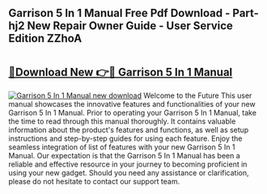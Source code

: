 ## Garrison 5 In 1 Manual Free Pdf Download - Part-hj2 New Repair Owner Guide - User Service Edition ZZhoA

# <h2><a href="http://bc47257.oget.top/?id=Garrison+5+In+1+Manual">🔗Download New 👉🔴 Garrison 5 In 1 Manual</a></h2>

[![Garrison 5 In 1 Manual new download](https://i.imgur.com/5g1atiW.png)](http://bc47257.oget.top/?id=Garrison+5+In+1+Manual)
Welcome to the Future This user manual showcases the innovative features and functionalities of your new Garrison 5 In 1 Manual. Prior to operating your Garrison 5 In 1 Manual, take the time to read through this manual thoroughly. It contains valuable information about the product's features and functions, as well as setup instructions and step-by-step guides for using each feature. Enjoy the seamless integration of list of features with your new Garrison 5 In 1 Manual. Our expectation is that the Garrison 5 In 1 Manual has been a reliable and effective resource in your journey to becoming proficient in using your new gadget. Should you need any assistance or clarification, please do not hesitate to contact our support team.
